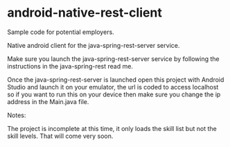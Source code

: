 android-native-rest-client
==========================

Sample code for potential employers.

Native android client for the java-spring-rest-server service.

Make sure you launch the java-spring-rest-server service by following the instructions in the java-spring-rest read me.

Once the java-spring-rest-server is launched open this project with Android Studio and launch it on your emulator, the url is coded to access localhost so if
you want to run this on your device then make sure you change the ip address in the Main.java file.

Notes:

The project is incomplete at this time, it only loads the skill list but not the skill levels. That will come very soon.
